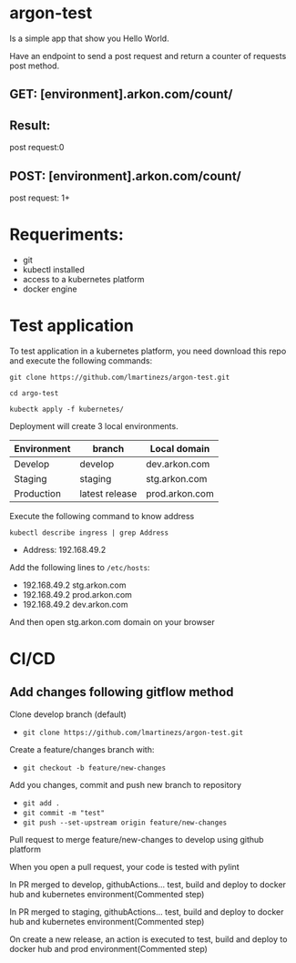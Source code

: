 # argon-test
Is  a simple app that show you Hello World.

Have an endpoint to send a post request and return a counter of requests post method.

## GET: [environment].arkon.com/count/

## Result: 
post request:0

## POST: [environment].arkon.com/count/
post request: 1+

# Requeriments:
- git
- kubectl installed
- access to a kubernetes platform
- docker engine

# Test application

To test application in a kubernetes platform, you need download this repo
and execute the following commands:

`git clone https://github.com/lmartinezs/argon-test.git`

`cd argo-test`

`kubectk apply -f kubernetes/`

Deployment will create 3 local environments.

| Environment | branch | Local domain |
| --- | --- | --- |
| Develop | develop | dev.arkon.com |
| Staging | staging | stg.arkon.com |
| Production | latest release | prod.arkon.com |

Execute the following command to know address

`kubectl describe ingress | grep Address`
- Address:          192.168.49.2

Add the following lines to `/etc/hosts`:
- 192.168.49.2 stg.arkon.com
- 192.168.49.2 prod.arkon.com
- 192.168.49.2 dev.arkon.com

And then open stg.arkon.com domain on your browser

# CI/CD

## Add changes following gitflow method

Clone develop branch (default)
- `git clone https://github.com/lmartinezs/argon-test.git`

Create a feature/changes branch with: 
- `git checkout -b feature/new-changes`

Add you changes, commit and push new branch to repository
- `git add .`
- `git commit -m "test"`
- `git push --set-upstream origin feature/new-changes`

Pull request to merge feature/new-changes to develop using github platform

When you open a pull request, your code is tested with pylint

In PR merged to develop, githubActions... test, build and deploy to docker hub and kubernetes environment(Commented step)

In PR merged to staging, githubActions... test, build and deploy to docker hub and kubernetes environment(Commented step)

On create a new release, an action is executed to test, build and deploy to docker hub and prod environment(Commented step)





